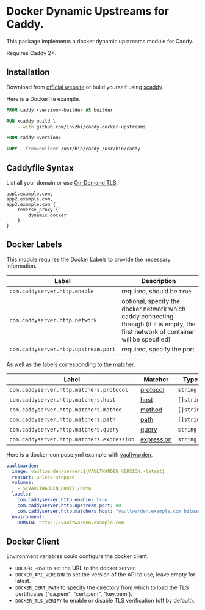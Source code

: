 # Docker Dynamic Upstreams for Caddy.

This package implements a docker dynamic upstreams module for Caddy.

Requires Caddy 2+.

## Installation

Download from [official website](https://caddyserver.com/download?package=github.com%2Finvzhi%2Fcaddy-docker-upstreams)
or build yourself using [xcaddy](https://github.com/caddyserver/xcaddy).

Here is a Dockerfile example.

```dockerfile
FROM caddy:<version>-builder AS builder

RUN xcaddy build \
    --with github.com/invzhi/caddy-docker-upstreams

FROM caddy:<version>

COPY --from=builder /usr/bin/caddy /usr/bin/caddy
```

## Caddyfile Syntax

List all your domain or use [On-Demand TLS](https://caddyserver.com/docs/automatic-https#on-demand-tls).

```
app1.example.com,
app2.example.com,
app3.example.com {
    reverse_proxy {
        dynamic docker
    }
}
```

## Docker Labels

This module requires the Docker Labels to provide the necessary information.

| Label                                | Description                                                                                                                            |
|--------------------------------------|----------------------------------------------------------------------------------------------------------------------------------------|
| `com.caddyserver.http.enable`        | required, should be `true`                                                                                                             |
| `com.caddyserver.http.network`       | optional, specify the docker network which caddy connecting through (if it is empty, the first network of container will be specified) |
| `com.caddyserver.http.upstream.port` | required, specify the port                                                                                                             |

As well as the labels corresponding to the matcher.

| Label                                      | Matcher                                                                  | Type       |
|--------------------------------------------|--------------------------------------------------------------------------|------------|
| `com.caddyserver.http.matchers.protocol`   | [protocol](https://caddyserver.com/docs/caddyfile/matchers#protocol)     | `string`   |
| `com.caddyserver.http.matchers.host`       | [host](https://caddyserver.com/docs/caddyfile/matchers#host)             | `[]string` |
| `com.caddyserver.http.matchers.method`     | [method](https://caddyserver.com/docs/caddyfile/matchers#method)         | `[]string` |
| `com.caddyserver.http.matchers.path`       | [path](https://caddyserver.com/docs/caddyfile/matchers#path)             | `[]string` |
| `com.caddyserver.http.matchers.query`      | [query](https://caddyserver.com/docs/caddyfile/matchers#query)           | `string`   |
| `com.caddyserver.http.matchers.expression` | [expression](https://caddyserver.com/docs/caddyfile/matchers#expression) | `string`   |

Here is a docker-compose.yml example with [vaultwarden](https://github.com/dani-garcia/vaultwarden).

```yaml
vaultwarden:
  image: vaultwarden/server:${VAULTWARDEN_VERSION:-latest}
  restart: unless-stopped
  volumes:
    - ${VAULTWARDEN_ROOT}:/data
  labels:
    com.caddyserver.http.enable: true
    com.caddyserver.http.upstream.port: 80
    com.caddyserver.http.matchers.host: "vaultwarden.example.com bitwarden.example.com"
  environment:
    DOMAIN: https://vaultwarden.example.com
```

## Docker Client

Environment variables could configure the docker client:

- `DOCKER_HOST` to set the URL to the docker server.
- `DOCKER_API_VERSION` to set the version of the API to use, leave empty for latest.
- `DOCKER_CERT_PATH` to specify the directory from which to load the TLS certificates ("ca.pem", "cert.pem", "key.pem').
- `DOCKER_TLS_VERIFY` to enable or disable TLS verification (off by default).

